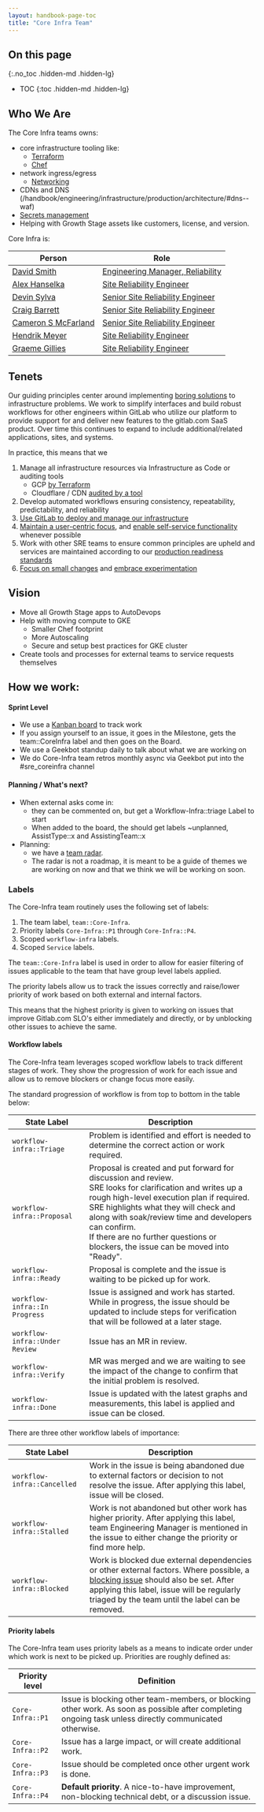 ```yaml
---
layout: handbook-page-toc
title: "Core Infra Team"
---
```


## On this page
{:.no_toc .hidden-md .hidden-lg}

- TOC
{:toc .hidden-md .hidden-lg}

## Who We Are

The Core Infra teams owns:
* core infrastructure tooling like:
  * [Terraform](https://gitlab.com/gitlab-com/gitlab-com-infrastructure)
  * [Chef](/handbook/engineering/infrastructure/production/architecture/#chef-architecture)
* network ingress/egress
  * [Networking](/handbook/engineering/infrastructure/production/architecture/#internal-networking-scheme)
* CDNs and DNS (/handbook/engineering/infrastructure/production/architecture/#dns--waf)
* [Secrets management](/handbook/engineering/infrastructure/production/architecture/#secrets-management) 
* Helping with Growth Stage assets like customers, license, and version.


Core Infra is:

| Person | Role |
| ------ | ------ |
|[David Smith](/company/team/#dawsmith)|[Engineering Manager, Reliability](/job-families/engineering/engineering-management-infrastructure/#engineering-manager-reliability)|
|[Alex Hanselka](/company/team/#ahanselka)|[Site Reliability Engineer](/job-families/engineering/site-reliability-engineer/)|
|[Devin Sylva](/company/team/#devin)|[Senior Site Reliability Engineer](/job-families/engineering/site-reliability-engineer/)|
|[Craig Barrett](/company/team/#craig)|[Senior Site Reliability Engineer](/job-families/engineering/site-reliability-engineer/)|
|[Cameron S McFarland](/company/team/#cmcfarland)|[Senior Site Reliability Engineer](/job-families/engineering/site-reliability-engineer/)|
|[Hendrik Meyer](/company/team/#T4cC0re)|[Site Reliability Engineer](/job-families/engineering/site-reliability-engineer/)|
|[Graeme Gillies](/company/team/#ggillies)|[Site Reliability Engineer](/job-families/engineering/site-reliability-engineer/)|

## Tenets
Our guiding principles center around implementing [boring solutions](https://about.gitlab.com/handbook/values/#boring-solutions) to infrastructure problems. We work to simplify interfaces and build robust workflows for other engineers within GitLab who utilize our platform to provide support for and deliver new features to the gitlab.com SaaS product. Over time this continues to expand to include additional/related applications, sites, and systems.

In practice, this means that we 
1. Manage all infrastructure resources via Infrastructure as Code or auditing tools
    * GCP [by Terraform](https://ops.gitlab.net/gitlab-com/gitlab-com-infrastructure)
    * Cloudflare / CDN [audited by a tool](https://ops.gitlab.net/gitlab-com/gl-infra/cloudflare-audit-log)
1. Develop automated workflows ensuring consistency, repeatability, predictability, and reliability
1. [Use GitLab to deploy and manage our infrastructure](https://about.gitlab.com/handbook/values/#dogfooding)
1. [Maintain a user-centric focus](https://about.gitlab.com/handbook/values/#customer-results), and [enable self-service functionality](https://about.gitlab.com/handbook/values/#self-service-and-self-learning) whenever possible
1. Work with other SRE teams to ensure common principles are upheld and services are maintained according to our [production readiness standards](https://gitlab.com/gitlab-com/gl-infra/readiness)
1. [Focus on small changes](https://about.gitlab.com/handbook/values/#iteration) and [embrace experimentation](https://about.gitlab.com/handbook/values/#accepting-uncertainty)


## Vision
* Move all Growth Stage apps to AutoDevops
* Help with moving compute to GKE
  * Smaller Chef footprint
  * More Autoscaling 
  * Secure and setup best practices for GKE cluster
* Create tools and processes for external teams to service requests themselves


## How we work:

#### Sprint Level
* We use a [Kanban board](https://gitlab.com/groups/gitlab-com/gl-infra/-/boards/1688496?milestone_title=%23started&label_name[]=team%3A%3ACore-Infra) to track work
* If you assign yourself to an issue, it goes in the Milestone, gets the team::CoreInfra label and then goes on the Board.
* We use a Geekbot standup daily to talk about what we are working on
* We do Core-Infra team retros monthly async via Geekbot put into the #sre_coreinfra channel

#### Planning / What's next?
* When external asks come in:
  * they can be commented on, but get a Workflow-Infra::triage Label to start
  * When added to the board, the should get labels ~unplanned, AssistType::x and AssistingTeam::x
* Planning: 
  * we have a [team radar](https://docs.google.com/drawings/d/1ohzs3lFCEGTDTg-cO0HNKvVHz1MCSIT54yAj4rr8gMc/edit).
  * The radar is not a roadmap, it is meant to be a guide of themes we are working on now and that we think we will be working on soon.

### Labels

The Core-Infra team routinely uses the following set of labels:

1. The team label, `team::Core-Infra`.
1. Priority labels  `Core-Infra::P1` through `Core-Infra::P4`.
1. Scoped `workflow-infra` labels.
1. Scoped `Service` labels.

The `team::Core-Infra` label is used in order to allow for easier filtering of
issues applicable to the team that have group level labels applied.

<a name="priority-labels">The priority labels</a> allow us to track the issues correctly and raise/lower priority of work based on both external and internal factors.

This means that the highest priority is given to working on issues that improve
Gitlab.com SLO's either immediately and directly, or by unblocking other issues
to achieve the same.

#### Workflow labels

The Core-Infra team leverages scoped workflow labels to track different stages of work.
They show the progression of work for each issue and allow us to remove blockers or change
focus more easily.

The standard progression of workflow is from top to bottom in the table below:

| State Label | Description |
| ----------- | ----------- |
| `workflow-infra::Triage` | Problem is identified and effort is needed to determine the correct action or work required. |
| `workflow-infra::Proposal` | Proposal is created and put forward for discussion and review. <br/>SRE looks for clarification and writes up a rough high-level execution plan if required. SRE highlights what they will check and along with soak/review time and developers can confirm. <br/>If there are no further questions or blockers, the issue can be moved into "Ready". |
| `workflow-infra::Ready` | Proposal is complete and the issue is waiting to be picked up for work. |
| `workflow-infra::In Progress` | Issue is assigned and work has started. <br/>While in progress, the issue should be updated to include steps for verification that will be followed at a later stage.|
| `workflow-infra::Under Review` | Issue has an MR in review. |
| `workflow-infra::Verify` | MR was merged and we are waiting to see the impact of the change to confirm that the initial problem is resolved. |
| `workflow-infra::Done` | Issue is updated with the latest graphs and measurements, this label is applied and issue can be closed. |

There are three other workflow labels of importance:

| State Label | Description |
| ----------- | ----------- |
| `workflow-infra::Cancelled` | Work in the issue is being abandoned due to external factors or decision to not resolve the issue. After applying this label, issue will be closed. |
| `workflow-infra::Stalled` | Work is not abandoned but other work has higher priority. After applying this label, team Engineering Manager is mentioned in the issue to either change the priority or find more help. |
| `workflow-infra::Blocked` | Work is blocked due external dependencies or other external factors. Where possible, a [blocking issue](https://docs.gitlab.com/ee/user/project/issues/related_issues.html) should also be set. After applying this label, issue will be regularly triaged by the team until the label can be removed. |


#### Priority labels

The Core-Infra team uses priority labels as a means to indicate order under which work is next to be picked up. Priorities are roughly defined as:

| Priority level  | Definition |
| --------------- | ---------- |
| `Core-Infra::P1` | Issue is blocking other team-members, or blocking other work.  As soon as possible after completing ongoing task unless directly communicated otherwise. |
| `Core-Infra::P2` | Issue has a large impact, or will create additional work. |
| `Core-Infra::P3` | Issue should be completed once other urgent work is done. |
| `Core-Infra::P4` | **Default priority**. A nice-to-have improvement, non-blocking technical debt, or a discussion issue. |


